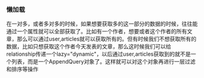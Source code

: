 ### 懒加载

在一对多，或者多对多的时候，如果想要获取多的这一部分的数据的时候，往往能通过一个属性就可以全部获取了。比如有一个作者，想要或者这个作者的所有文章，那么可以通过user,articles就可以获取所有的。但有时候我们不想获取所有的数据，比如只想获取这个作者今天发表的文章，那么这时候我们可以给relationship传递一个lazy="dynamic"，以后通过user,articles获取到的就不是一个列表，而是一个AppendQuery对象了。这样就可以对这个对象再进行一层过滤和排序等操作



